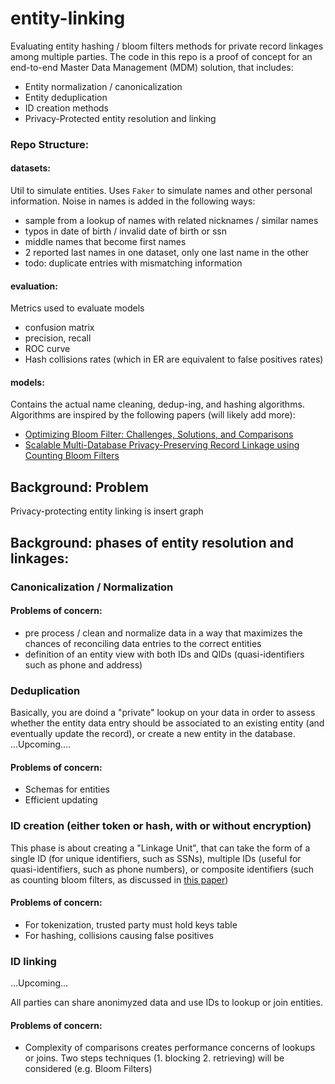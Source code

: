 # entity-linking
Evaluating entity hashing / bloom filters methods for private record linkages among multiple parties.
The code in this repo is a proof of concept for an end-to-end Master Data Management (MDM) solution, that includes:
* Entity normalization / canonicalization
* Entity deduplication
* ID creation methods
* Privacy-Protected entity resolution and linking


### Repo Structure:

#### datasets:
Util to simulate entities. Uses `Faker` to simulate names and other personal information.
Noise in names is added in the following ways:
* sample from a lookup of names with related nicknames / similar names
* typos in date of birth / invalid date of birth or ssn
* middle names that become first names
* 2 reported last names in one dataset, only one last name in the other
* todo: duplicate entries with mismatching information


#### evaluation:
Metrics used to evaluate models
* confusion matrix
* precision, recall
* ROC curve
* Hash collisions rates (which in ER are equivalent to false positives rates)


#### models:
Contains the actual name cleaning, dedup-ing, and hashing algorithms.
Algorithms are inspired by the following papers (will likely add more):
* [Optimizing Bloom Filter: Challenges, Solutions, and Comparisons](https://arxiv.org/pdf/1804.04777.pdf)
* [Scalable Multi-Database Privacy-Preserving Record Linkage using Counting Bloom Filters](https://arxiv.org/pdf/1701.01232.pdf)



## Background: Problem
Privacy-protecting entity linking is
insert graph

## Background: phases of entity resolution and linkages:
### Canonicalization / Normalization
#### Problems of concern:
* pre process / clean and normalize data in a way that maximizes the chances of reconciling data entries to the correct entities
* definition of an entity view with both IDs and QIDs (quasi-identifiers such as phone and address)

### Deduplication
Basically, you are doind a "private" lookup on your data in order to assess whether the entity data entry should be associated to an existing entity (and eventually update the record), or create a new entity in the database.
...Upcoming....
#### Problems of concern:
* Schemas for entities
* Efficient updating

### ID creation (either token or hash, with or without encryption)
This phase is about creating a "Linkage Unit", that can take the form of a single ID (for unique identifiers, such as SSNs), multiple IDs (useful for quasi-identifiers, such as phone numbers), or composite identifiers (such as counting bloom filters, as discussed in [this paper](https://arxiv.org/pdf/1701.01232.pdf))
#### Problems of concern:
* For tokenization, trusted party must hold keys table
* For hashing, collisions causing false positives

### ID linking
...Upcoming...

All parties can share anonimyzed data and use IDs to lookup or join entities.
#### Problems of concern:
* Complexity of comparisons creates performance concerns of lookups or joins. Two steps techniques (1. blocking 2. retrieving) will be considered (e.g. Bloom Filters)




